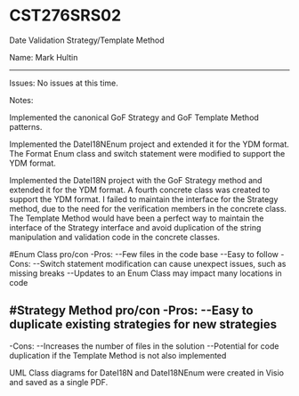 # CST276SRS02  

Date Validation Strategy/Template Method  

Name: Mark Hultin  

---
Issues:  No issues at this time.


Notes:  

Implemented the canonical GoF Strategy and GoF Template Method patterns.

Implemented the DateI18NEnum project and extended it for the YDM format. 
The Format Enum class and switch statement were modified to support the YDM format.

Implemented the DateI18N project with the GoF Strategy method and extended it for the YDM format.
A fourth concrete class was created to support the YDM format.
I failed to maintain the interface for the Strategy method, due to the need for the verification members
 in the concrete class. The Template Method would have been a perfect way to maintain the interface of the
 Strategy interface and avoid duplication of the string manipulation and validation code in the concrete classes.

#Enum Class pro/con
-Pros:
--Few files in the code base
--Easy to follow
-Cons:
--Switch statement modification can cause unexpect issues, such as missing breaks
--Updates to an Enum Class may impact many locations in code

#Strategy Method pro/con
-Pros:
--Easy to duplicate existing strategies for new strategies
--
-Cons:
--Increases the number of files in the solution
--Potential for code duplication if the Template Method is not also implemented

UML Class diagrams for DateI18N and DateI18NEnum were created in Visio and saved as a single PDF.
###

